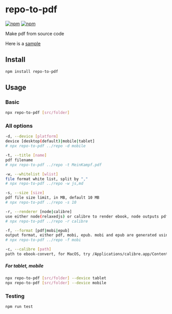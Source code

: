 # repo-to-pdf

[![npm](https://img.shields.io/npm/v/repo-to-pdf.svg?label=&logo=npm)](https://www.npmjs.com/package/repo-to-pdf)
[![npm](https://img.shields.io/npm/dm/repo-to-pdf.svg?label=dl)](https://www.npmjs.com/package/repo-to-pdf)

Make pdf from source code

Here is a [sample](https://github.com/josherich/repo-to-pdf/blob/master/sample.pdf)

## Install

```bash
npm install repo-to-pdf
```

## Usage

### Basic

```bash
npx repo-to-pdf [src/folder]
```

### All options

```bash
-d, --device [platform]
device [desktop(default)|mobile|tablet]
# npx repo-to-pdf ../repo -d mobile

-t, --title [name]
pdf filename
# npx repo-to-pdf ../repo -t MeinKampf.pdf

-w, --whitelist [wlist]
file format white list, split by ","
# npx repo-to-pdf ../repo -w js,md

-s, --size [size]
pdf file size limit, in MB, default 10 MB
# npx repo-to-pdf ../repo -s 10

-r, --renderer [node|calibre]
use either node(relaxedjs) or calibre to render ebook, node outputs pdf, calibre outputs pdf, mobi, epub
# npx repo-to-pdf ../repo -r calibre

-f, --format [pdf|mobi|epub]
output format, either pdf, mobi, epub. mobi and epub are generated using calibre ebook-convert
# npx repo-to-pdf ../repo -f mobi

-c, --calibre [path]
path to ebook-convert, for MacOS, try /Applications/calibre.app/Contents/MacOS/ebook-convert; for linux, try /usr/bin/ebook-convert
```

##### For tablet, mobile

```bash
npx repo-to-pdf [src/folder] --device tablet
npx repo-to-pdf [src/folder] --device mobile
```

### Testing

```bash
npm run test
```